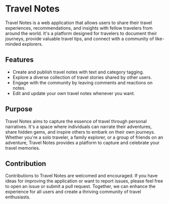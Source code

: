 # Travel Notes

Travel Notes is a web application that allows users to share their travel experiences, recommendations, and insights with fellow travelers from around the world. It's a platform designed for travelers to document their journeys, provide valuable travel tips, and connect with a community of like-minded explorers.

## Features

- Create and publish travel notes with text and category tagging.
- Explore a diverse collection of travel stories shared by other users.
- Engage with the community by leaving comments and reactions on notes.
- Edit and update your own travel notes whenever you want.

## Purpose

Travel Notes aims to capture the essence of travel through personal narratives. It's a space where individuals can narrate their adventures, share hidden gems, and inspire others to embark on their own journeys. Whether you're a solo traveler, a family explorer, or a group of friends on an adventure, Travel Notes provides a platform to capture and celebrate your travel memories.

## Contribution

Contributions to Travel Notes are welcomed and encouraged. If you have ideas for improving the application or want to report issues, please feel free to open an issue or submit a pull request. Together, we can enhance the experience for all users and create a thriving community of travel enthusiasts.
